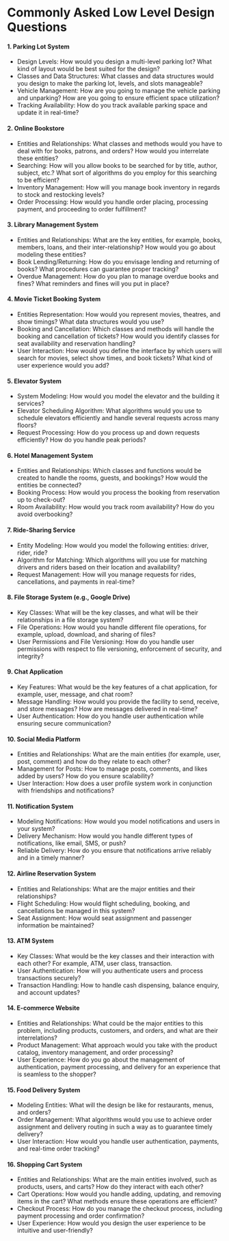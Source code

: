 
# Commonly Asked Low Level Design Questions

#### 1. Parking Lot System

* Design Levels: How would you design a multi-level parking lot? What kind of layout would be best suited for the design?
* Classes and Data Structures: What classes and data structures would you design to make the parking lot, levels, and slots manageable?
* Vehicle Management: How are you going to manage the vehicle parking and unparking? How are you going to ensure efficient space utilization?
* Tracking Availability: How do you track available parking space and update it in real-time?

#### 2. Online Bookstore
* Entities and Relationships: What classes and methods would you have to deal with for books, patrons, and orders? How would you interrelate these entities?
* Searching: How will you allow books to be searched for by title, author, subject, etc.? What sort of algorithms do you employ for this searching to be efficient?
* Inventory Management: How will you manage book inventory in regards to stock and restocking levels?
* Order Processing: How would you handle order placing, processing payment, and proceeding to order fulfillment?

#### 3. Library Management System
* Entities and Relationships: What are the key entities, for example, books, members, loans, and their inter-relationship? How would you go about modeling these entities?
* Book Lending/Returning: How do you envisage lending and returning of books? What procedures can guarantee proper tracking?
* Overdue Management: How do you plan to manage overdue books and fines? What reminders and fines will you put in place?


#### 4. Movie Ticket Booking System
* Entities Representation: How would you represent movies, theatres, and show timings? What data structures would you use?
* Booking and Cancellation: Which classes and methods will handle the booking and cancellation of tickets? How would you identify classes for seat availability and reservation handling?
* User Interaction: How would you define the interface by which users will search for movies, select show times, and book tickets? What kind of user experience would you add?

#### 5. Elevator System
* System Modeling: How would you model the elevator and the building it services?
* Elevator Scheduling Algorithm: What algorithms would you use to schedule elevators efficiently and handle several requests across many floors?
* Request Processing: How do you process up and down requests efficiently? How do you handle peak periods?

#### 6. Hotel Management System
* Entities and Relationships: Which classes and functions would be created to handle the rooms, guests, and bookings? How would the entities be connected?
* Booking Process: How would you process the booking from reservation up to check-out?
* Room Availability: How would you track room availability? How do you avoid overbooking?

#### 7. Ride-Sharing Service
* Entity Modeling: How would you model the following entities: driver, rider, ride?
* Algorithm for Matching: Which algorithms will you use for matching drivers and riders based on their location and availability?
* Request Management: How will you manage requests for rides, cancellations, and payments in real-time?

#### 8. File Storage System (e.g., Google Drive)
* Key Classes: What will be the key classes, and what will be their relationships in a file storage system?
* File Operations: How would you handle different file operations, for example, upload, download, and sharing of files?
* User Permissions and File Versioning: How do you handle user permissions with respect to file versioning, enforcement of security, and integrity?

#### 9. Chat Application
* Key Features: What would be the key features of a chat application, for example, user, message, and chat room?
* Message Handling: How would you provide the facility to send, receive, and store messages? How are messages delivered in real-time?
* User Authentication: How do you handle user authentication while ensuring secure communication?

#### 10. Social Media Platform
* Entities and Relationships: What are the main entities (for example, user, post, comment) and how do they relate to each other?
* Management for Posts: How to manage posts, comments, and likes added by users? How do you ensure scalability?
* User Interaction: How does a user profile system work in conjunction with friendships and notifications?

#### 11. Notification System
* Modeling Notifications: How would you model notifications and users in your system?
* Delivery Mechanism: How would you handle different types of notifications, like email, SMS, or push?
* Reliable Delivery: How do you ensure that notifications arrive reliably and in a timely manner?

#### 12. Airline Reservation System
* Entities and Relationships: What are the major entities and their relationships?
* Flight Scheduling: How would flight scheduling, booking, and cancellations be managed in this system?
* Seat Assignment: How would seat assignment and passenger information be maintained?

#### 13. ATM System
* Key Classes: What would be the key classes and their interaction with each other? For example, ATM, user class, transaction.
* User Authentication: How will you authenticate users and process transactions securely?
* Transaction Handling: How to handle cash dispensing, balance enquiry, and account updates?

#### 14. E-commerce Website
* Entities and Relationships: What could be the major entities to this problem, including products, customers, and orders, and what are their interrelations?
* Product Management: What approach would you take with the product catalog, inventory management, and order processing?
* User Experience: How do you go about the management of authentication, payment processing, and delivery for an experience that is seamless to the shopper?

#### 15. Food Delivery System
* Modeling Entities: What will the design be like for restaurants, menus, and orders?
* Order Management: What algorithms would you use to achieve order assignment and delivery routing in such a way as to guarantee timely delivery?
* User Interaction: How would you handle user authentication, payments, and real-time order tracking?

#### 16. Shopping Cart System
* Entities and Relationships: What are the main entities involved, such as products, users, and carts? How do they interact with each other?
* Cart Operations: How would you handle adding, updating, and removing items in the cart? What methods ensure these operations are efficient?
* Checkout Process: How do you manage the checkout process, including payment processing and order confirmation?
* User Experience: How would you design the user experience to be intuitive and user-friendly?
